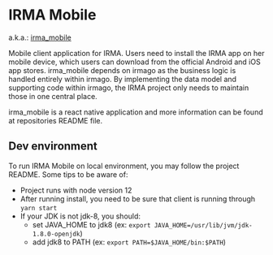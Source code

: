 # IRMA Mobile

a.k.a.: [irma_mobile](https://github.com/InternetNZ/irma_mobile)

Mobile client application for IRMA. Users need to install the IRMA app on her mobile device, which users can download 
from the official Android and iOS app stores. irma_mobile depends on irmago as the business logic is handled entirely 
within irmago. By implementing the data model and supporting code within irmago, the IRMA project only needs to maintain 
those in one central place.

irma_mobile is a react native application and more information can be found at repositories README file.

## Dev environment

To run IRMA Mobile on local environment, you may follow the project README. Some tips to be aware of:

- Project runs with node version 12
- After running install, you need to be sure that client is running through `yarn start`
- If your JDK is not jdk-8, you should:
  - set JAVA_HOME to jdk8 (ex: `export JAVA_HOME=/usr/lib/jvm/jdk-1.8.0-openjdk`)
  - add jdk8 to PATH (ex: `export PATH=$JAVA_HOME/bin:$PATH`)

